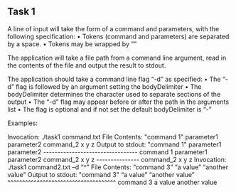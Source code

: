## Task 1

A line of input will take the form of a command and parameters, with the following specification:
• Tokens (command and parameters) are separated by a space.
• Tokens may be wrapped by ""

The application will take a file path from a command line argument, read in the contents of the file and output the result to stdout.

The application should take a command line flag “-d” as specified:
• The “-d” flag is followed by an argument setting the bodyDelimiter
• The bodyDelimiter determines the character used to separate sections of
the output
• The “-d” flag may appear before or after the path in the arguments list
• The flag is optional and if not set the default bodyDelimiter is “-”

Examples:

 Invocation:
     ./task1 command.txt
File Contents:
     "command 1" parameter1 parameter2
     command_2 x y z
Output to stdout:
     "command 1" parameter1 parameter2
     ---------------------------------
     command 1
     parameter1
parameter2
     command_2 x y z
     ---------------
     command_2
     x
    y
     z
Invocation:
     ./task1 command2.txt –d “^”
File Contents:
      “command 3” “a value” “another value”
Output to stdout:
     "command 3" “a value” “another value”
     ^^^^^^^^^^^^^^^^^^^^^^^^^^^^^^^^^^^^^
     command 3
     a value
     another value